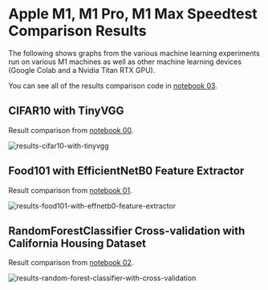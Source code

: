 # Apple M1, M1 Pro, M1 Max Speedtest Comparison Results

The following shows graphs from the various machine learning experiments run on various M1 machines as well as other machine learning devices (Google Colab and a Nvidia Titan RTX GPU).

You can see all of the results comparison code in [notebook 03](https://github.com/mrdbourke/m1-machine-learning-test/blob/main/03_results_comparison.ipynb).

## CIFAR10 with TinyVGG

Result comparison from [notebook 00](https://github.com/mrdbourke/m1-machine-learning-test/blob/main/00_cifar10_tinyvgg_benchmark.ipynb). 

![results-cifar10-with-tinyvgg](https://user-images.githubusercontent.com/16750345/144687556-105d27fa-6cee-4a57-a74d-9c9a0b70f0f8.jpg)

## Food101 with EfficientNetB0 Feature Extractor

Result comparison from [notebook 01](https://github.com/mrdbourke/m1-machine-learning-test/blob/main/01_food101_effnet_benchmark.ipynb). 

![results-food101-with-effnetb0-feature-extractor](https://user-images.githubusercontent.com/16750345/144687635-676e8c38-98dc-4510-8e13-a74444e272d3.jpg)

## RandomForestClassifier Cross-validation with California Housing Dataset

Result comparison from [notebook 02](https://github.com/mrdbourke/m1-machine-learning-test/blob/main/02_random_forest_benchmark.ipynb). 

![results-random-forest-classifier-with-cross-validation](https://user-images.githubusercontent.com/16750345/144687642-0c8a8bf1-8842-417c-a32e-814d9eac8f0b.jpg)
